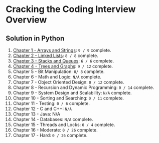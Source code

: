 # Cracking the Coding Interview Overview

## Solution in Python

1. [Chapter 1 - Arrays and Strings](prep/cracking-the-coding-interview/chapter1): `9 / 9` complete.
2. [Chapter 2 - Linked Lists](prep/cracking-the-coding-interview/chapter2): `8 / 8` complete.
3. [Chapter 3 - Stacks and Queues](prep/cracking-the-coding-interview/chapter3): `6 / 6` complete.
4. [Chapter 4 - Trees and Graphs](prep/cracking-the-coding-interview/chapter4): `9 / 12` complete.
5. Chapter 5 - Bit Manipulation: `0/ 8` complete.
6. Chapter 6 - Math and Logic: `N/A` complete.
7. Chapter 7 - Object Oriented Design: `0 / 12` complete.
8. Chapter 8 - Recursion and Dynamic Programming: `0 / 14` complete.
9. Chapter 9 - System Design and Scalability: `N/A` complete.
10. Chapter 10 - Sorting and Searching: `0 / 11` complete.
11. Chapter 11 - Testing: `0 / 6` complete.
12. Chapter 12 - C and C++: `N/A`
13. Chapter 13 - Java: N/A
14. Chapter 14 - Databases: `N/A` complete.
15. Chapter 15 - Threads and Locks: `0 / 4` complete.
16. Chapter 16 - Moderate: `0 / 26` complete.
17. Chapter 17 - Hard: `0 / 26` complete.
